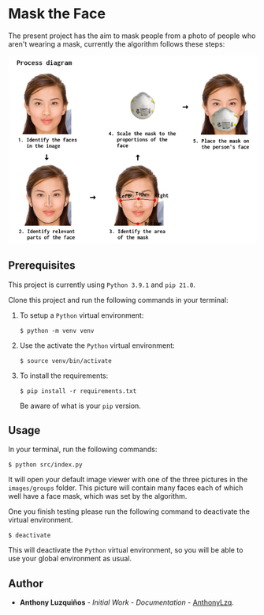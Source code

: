 # Mask the Face

The present project has the aim to mask people from a photo of people who aren't wearing a mask, currently the algorithm follows these steps: 

![process](./process.png)

## Prerequisites

This project is currently using `Python 3.9.1` and `pip 21.0`.

Clone this project and run the following commands in your terminal:

1. To setup a `Python` virtual environment:
    ```console
    $ python -m venv venv
    ```

2. Use the activate the `Python` virtual environment:
    ```console
    $ source venv/bin/activate
    ```

3. To install the requirements:
    ```console
    $ pip install -r requirements.txt
    ```
    Be aware of what is your `pip` version.

## Usage

In your terminal, run the following commands:

```console
$ python src/index.py
```

It will open your default image viewer with one of the three pictures in the `images/groups` folder. This picture will contain many faces each of which well have a face mask, which was set by the algorithm.

One you finish testing please run the following command to deactivate the virtual environment.

```console
$ deactivate
```

This will deactivate the `Python` virtual environment, so you will be able to use your global environment as usual.

## Author
-   **Anthony Luzquiños** - _Initial Work_ - _Documentation_ - [AnthonyLzq](https://github.com/AnthonyLzq).